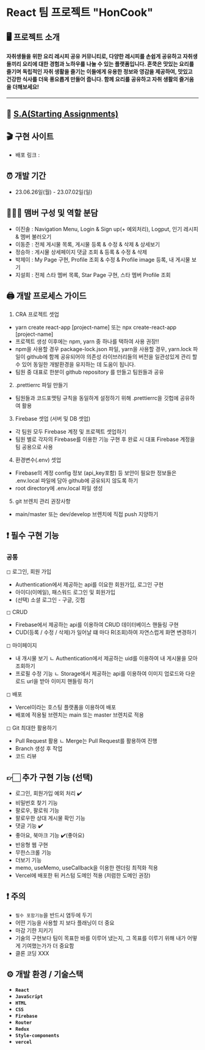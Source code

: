 # React 팀 프로젝트 "HonCook"

## 🖥️ 프로젝트 소개

#### 자취생들을 위한 요리 레시피 공유 커뮤니티로, 다양한 레시피를 손쉽게 공유하고 자취생들끼리 요리에 대한 경험과 노하우를 나눌 수 있는 플랫폼입니다. 혼쿡은 맛있는 요리를 즐기며 독립적인 자취 생활을 즐기는 이들에게 유용한 정보와 영감을 제공하여, 맛있고 건강한 식사를 더욱 풍요롭게 만들어 줍니다. 함께 요리를 공유하고 자취 생활의 즐거움을 더해보세요!
---

## 📜 [S.A(Starting Assignments)](https://www.notion.so/HonCook-6-project-030d200979d243ce8084c0218a225ecf/)


## 🎬 구현 사이트
- 배포 링크 : 

## ⏰ 개발 기간

- 23.06.26일(월) - 23.07.02일(일)

## 🧑‍🤝‍🧑 맴버 구성 및 역할 분담
- 이진솔 : Navigation Menu, Login & Sign up(+ 예외처리), Logput, 인기 레시피 & 멤버 불러오기
- 이동준 : 전체 게시물 목록, 게시물 등록 & 수정 & 삭제 & 상세보기
- 정승하 : 게시물 상세페이지 댓글 조회 & 등록 & 수정 & 삭제
- 박제이 : My Page 구현, Profile 조회 & 수정 & Profile image 등록, 내 게시물 보기
- 지설희 : 전체 스타 멤버 목록, Star Page 구현, 스타 멤버 Profile 조회

## 🖨️ 개발 프로세스 가이드
1.  CRA 프로젝트 셋업
- yarn create react-app [project-name] 또는 npx create-react-app [project-name]
- 프로젝트 생성 이후에는 npm, yarn 중 하나를 택하여 사용 권장!!
- npm을 사용할 경우 package-lock.json 파일, yarn을 사용할 경우, yarn.lock 파일이 github에 함께 공유되어야 의존성 라이브러리들의 버전을 일관성있게 관리 할 수 있어 동일한 개발환경을 유지하는 데 도움이 됩니다.
- 팀원 중 대표로 한분이 github repository 를 만들고 팀원들과 공유

2. .prettierrc 파일 만들기
- 팀원들과 코드포맷팅 규칙을 동일하게 설정하기 위해 .prettierrc을 깃헙에 공유하여 활용

3. Firebase 셋업 (서버 및 DB 셋업)
- 각 팀원 모두 Firebase 계정 및 프로젝트 셋업하기
- 팀원 별로 각자의 Firebase를 이용한 기능 구현 후 완료 시 대표 Firebase 계정을 팀 공용으로 사용

4. 환경변수(.env) 셋업
- Firebase의 계정 config 정보 (api_key포함) 등 보안이 필요한 정보들은 .env.local 파일에 담아 github에 공유되지 않도록 하기
- root directory에 .env.local 파일 생성

5. git 브렌치 관리 권장사항
- main/master 또는 dev/develop 브렌치에 직접 push 지양하기

## ❗ 필수 구현 기능

### 공통
◻︎ 로그인, 회원 가입
- Authentication에서 제공하는 api를 이요한 회원가입, 로그인 구현
- 아이디(이메일), 패스워드 로그인 및 회원가입
- (선택) 소셜 로그인 - 구글, 깃험

◻︎ CRUD
- Firebase에서 제공하는 api를 이용하여 CRUD 데이터베이스 핸들링 구현
- CUD(등록 / 수정 / 삭제)가 일어날 떄 마다 R(조회)하여 자연스럽게 화면 변경하기

◻︎ 마이페이지
- 내 개시물 보기
 ㄴ Authentication에서 제공하는 uid를 이용하여 내 게시물을 모아 조회하기
- 프로필 수정 기능
 ㄴ Storage에서 제공하는 api를 이용하여 이미지 업로드와 다운로드 url을 받아 이미지 핸들링 하기

◻︎ 배포
- Vercel이라는 호스팅 플랫폼을 이용하여 배포
- 배포에 적용될 브렌치는 main 또는 master 브렌치로 적용

◻︎ Git 최대한 활용하기
- Pull Request 활용
 ㄴ Merge는 Pull Request를 활용하여 진행
- Branch 생성 후 작업
- 코드 리뷰

## 👉🏻 추가 구현 기능 (선택)
- 로그인, 회원가입 예외 처리 ✔️
- 비밀번호 찾기 기능
- 팔로우, 팔로워 기능
- 팔로우한 상대 게시물 확인 기능
- 댓글 기능 ✔️
- 좋아요, 북마크 기능 ✔️(좋아요)
- 반응형 웹 구현
- 무한스크롤 기능
- 더보기 기능
- memo, useMemo, useCallback을 이용한 렌더링 최적화 적용
- Vercel에 배포한 뒤 커스텀 도메인 적용 (저렴한 도메인 권장)
  
## ❗ 주의
- `필수 포함기능`을 반드시 염두에 두기
- 어떤 기능을 사용할 지 보다 플래닝이 더 중요
- 마감 기한 지키기
- 기술의 구현보다 팀이 목표한 바를 이루어 냈는지, 그 목표를 이루기 위해 내가 어떻게 기여했는가가 더 중요함
- 클론 코딩 XXX

## ⚙️ 개발 환경 / 기술스택

- **`React`**
- **`JavaScript`**
- **`HTML`**
- **`CSS`**
- **`Firebase`**
- **`Router`**
- **`Redux`**
- **`Style-components`**
- **`vercel`**

